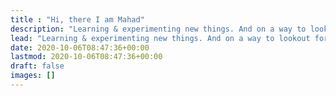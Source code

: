 ```yaml
---
title : "Hi, there I am Mahad"
description: "Learning & experimenting new things. And on a way to lookout for new challenges and opportunities to grow"
lead: "Learning & experimenting new things. And on a way to lookout for new challenges and opportunities to grow."
date: 2020-10-06T08:47:36+00:00
lastmod: 2020-10-06T08:47:36+00:00
draft: false
images: []
---
```

